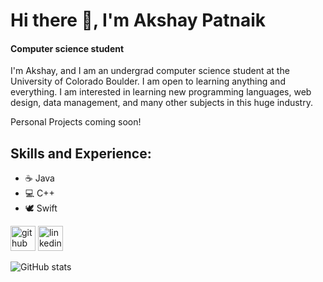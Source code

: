 # Hi there 👋, I'm Akshay Patnaik
#### Computer science student
I'm Akshay, and I am an undergrad computer science student at the University of Colorado Boulder. I am open to learning anything and everything. I am interested in learning new programming languages, web design, data management, and many other subjects in this huge industry. 

Personal Projects coming soon!

## Skills and Experience:
* ☕️ Java
* 💻 C++
* 🕊️ Swift


[<img src='https://cdn.jsdelivr.net/npm/simple-icons@3.0.1/icons/github.svg' alt='github' height='40'>](https://github.com/AK8606)  [<img src='https://cdn.jsdelivr.net/npm/simple-icons@3.0.1/icons/linkedin.svg' alt='linkedin' height='40'>](https://www.linkedin.com/in/akshaypatnaik/)  

![GitHub stats](https://github-readme-stats.vercel.app/api?username=AK8606&show_icons=true)  

